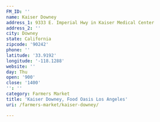 ```yaml
---
FM_ID: ''
name: Kaiser Downey
address_1: 9333 E. Imperial Hwy in Kaiser Medical Center
address_2: ''
city: Downey
state: California
zipcode: '90242'
phone: ''
latitude: '33.9192'
longitude: '-118.1288'
website: ''
day: Thu
open: '900'
close: '1400'
'': ''
category: Farmers Market
title: 'Kaiser Downey, Food Oasis Los Angeles'
uri: /farmers-market/kaiser-downey/

---
```

